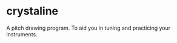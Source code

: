 crystaline
==========

A pitch drawing program.  To aid you in tuning and practicing your instruments.